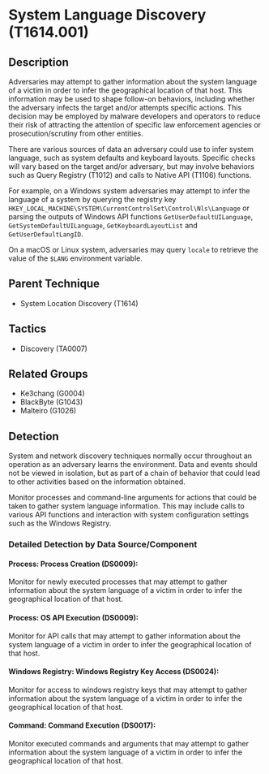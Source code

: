 # System Language Discovery (T1614.001)

## Description
Adversaries may attempt to gather information about the system language of a victim in order to infer the geographical location of that host. This information may be used to shape follow-on behaviors, including whether the adversary infects the target and/or attempts specific actions. This decision may be employed by malware developers and operators to reduce their risk of attracting the attention of specific law enforcement agencies or prosecution/scrutiny from other entities.

There are various sources of data an adversary could use to infer system language, such as system defaults and keyboard layouts. Specific checks will vary based on the target and/or adversary, but may involve behaviors such as Query Registry (T1012) and calls to Native API (T1106) functions. 

For example, on a Windows system adversaries may attempt to infer the language of a system by querying the registry key ```HKEY_LOCAL_MACHINE\SYSTEM\CurrentControlSet\Control\Nls\Language``` or parsing the outputs of Windows API functions ```GetUserDefaultUILanguage```, ```GetSystemDefaultUILanguage```, ```GetKeyboardLayoutList``` and ```GetUserDefaultLangID```.

On a macOS or Linux system, adversaries may query ```locale``` to retrieve the value of the ```$LANG``` environment variable.

## Parent Technique
- System Location Discovery (T1614)

## Tactics
- Discovery (TA0007)

## Related Groups
- Ke3chang (G0004)
- BlackByte (G1043)
- Malteiro (G1026)

## Detection
System and network discovery techniques normally occur throughout an operation as an adversary learns the environment. Data and events should not be viewed in isolation, but as part of a chain of behavior that could lead to other activities based on the information obtained.

Monitor processes and command-line arguments for actions that could be taken to gather system language information. This may include calls to various API functions and interaction with system configuration settings such as the Windows Registry.

### Detailed Detection by Data Source/Component
#### Process: Process Creation (DS0009): 
Monitor for newly executed processes that may attempt to gather information about the system language of a victim in order to infer the geographical location of that host.

#### Process: OS API Execution (DS0009): 
Monitor for API calls that may attempt to gather information about the system language of a victim in order to infer the geographical location of that host.

#### Windows Registry: Windows Registry Key Access (DS0024): 
Monitor for access to windows registry keys that may attempt to gather information about the system language of a victim in order to infer the geographical location of that host.

#### Command: Command Execution (DS0017): 
Monitor executed commands and arguments that may attempt to gather information about the system language of a victim in order to infer the geographical location of that host.

